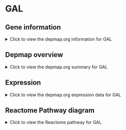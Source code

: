 <h1>GAL</h1>

<h2>Gene information</h2>
<details>
  <summary>Click to view the depmap.org information for GAL</summary>
  <p><a href="https://depmap.org/portal/gene/GAL?tab=about" target="_BLANK">Open page in a new tab...</a></p>
  <iframe src="https://depmap.org/portal/gene/GAL?tab=about" style="border:none;width:100%;height:800px"></iframe>
</details>

<h2>Depmap overview</h2>
<details>
  <summary>Click to view the depmap.org summary for GAL</summary>
  <p><a href="https://depmap.org/portal/gene/GAL?tab=overview" target="_BLANK">Open page in a new tab...</a></p>
  <iframe src="https://depmap.org/portal/gene/GAL?tab=overview" style="border:none;width:100%;height:800px"></iframe>
</details>

<h2>Expression</h2>
<details>
  <summary>Click to view the depmap.org expression data for GAL</summary>
  <p><a href="https://depmap.org/portal/gene/GAL?tab=characterization" target="_BLANK">Open page in a new tab...</a></p>
  <iframe src="https://depmap.org/portal/gene/GAL?tab=characterization" style="border:none;width:100%;height:800px"></iframe>
</details>



<h2>Reactome Pathway diagram</h2>
<details>
  <summary>Click to view the Reactome pathway for GAL</summary>
  <p><a href="https://reactome.org/PathwayBrowser/#/R-HSA-418594" target="_BLANK">Open page in a new tab...</a></p>
  <p>G alpha (i) signalling events</p>
<iframe src="https://reactome.org/PathwayBrowser/#/R-HSA-418594" style="border:none;width:100%;height:800px"></iframe>
</details>



